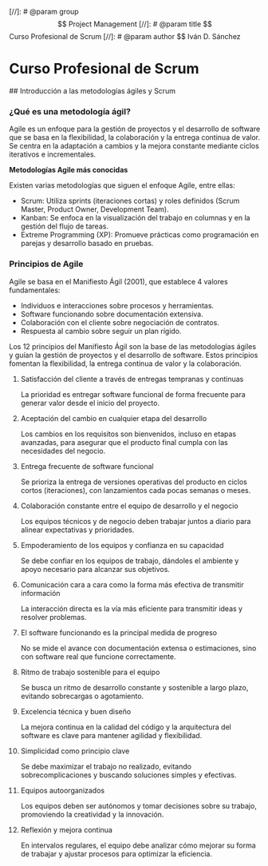 [//]: # @param group $$ Project Management
[//]: # @param title $$ Curso Profesional de Scrum
[//]: # @param author $$ Iván D. Sánchez

# Curso Profesional de Scrum

## Introducción a las metodologías ágiles y Scrum

### ¿Qué es una metodología ágil?

Agile es un enfoque para la gestión de proyectos y el desarrollo de software que se basa en la flexibilidad, la colaboración y la entrega continua de valor. Se centra en la adaptación a cambios y la mejora constante mediante ciclos iterativos e incrementales.

**Metodologías Agile más conocidas**

Existen varias metodologías que siguen el enfoque Agile, entre ellas:

- Scrum: Utiliza sprints (iteraciones cortas) y roles definidos (Scrum Master, Product Owner, Development Team).
- Kanban: Se enfoca en la visualización del trabajo en columnas y en la gestión del flujo de tareas.
- Extreme Programming (XP): Promueve prácticas como programación en parejas y desarrollo basado en pruebas.

### Principios de Agile

Agile se basa en el Manifiesto Ágil (2001), que establece 4 valores fundamentales:

- Individuos e interacciones sobre procesos y herramientas.
- Software funcionando sobre documentación extensiva.
- Colaboración con el cliente sobre negociación de contratos.
- Respuesta al cambio sobre seguir un plan rígido.

Los 12 principios del Manifiesto Ágil son la base de las metodologías ágiles y guían la gestión de proyectos y el desarrollo de software. Estos principios fomentan la flexibilidad, la entrega continua de valor y la colaboración.

1. Satisfacción del cliente a través de entregas tempranas y continuas

   La prioridad es entregar software funcional de forma frecuente para generar valor desde el inicio del proyecto.

2. Aceptación del cambio en cualquier etapa del desarrollo

   Los cambios en los requisitos son bienvenidos, incluso en etapas avanzadas, para asegurar que el producto final cumpla con las necesidades del negocio.

3. Entrega frecuente de software funcional

   Se prioriza la entrega de versiones operativas del producto en ciclos cortos (iteraciones), con lanzamientos cada pocas semanas o meses.

4. Colaboración constante entre el equipo de desarrollo y el negocio

   Los equipos técnicos y de negocio deben trabajar juntos a diario para alinear expectativas y prioridades.

5. Empoderamiento de los equipos y confianza en su capacidad

   Se debe confiar en los equipos de trabajo, dándoles el ambiente y apoyo necesario para alcanzar sus objetivos.

6. Comunicación cara a cara como la forma más efectiva de transmitir información

   La interacción directa es la vía más eficiente para transmitir ideas y resolver problemas.

7. El software funcionando es la principal medida de progreso

   No se mide el avance con documentación extensa o estimaciones, sino con software real que funcione correctamente.

8. Ritmo de trabajo sostenible para el equipo

   Se busca un ritmo de desarrollo constante y sostenible a largo plazo, evitando sobrecargas o agotamiento.

9. Excelencia técnica y buen diseño

   La mejora continua en la calidad del código y la arquitectura del software es clave para mantener agilidad y flexibilidad.

10. Simplicidad como principio clave

    Se debe maximizar el trabajo no realizado, evitando sobrecomplicaciones y buscando soluciones simples y efectivas.

11. Equipos autoorganizados

    Los equipos deben ser autónomos y tomar decisiones sobre su trabajo, promoviendo la creatividad y la innovación.

12. Reflexión y mejora continua

    En intervalos regulares, el equipo debe analizar cómo mejorar su forma de trabajar y ajustar procesos para optimizar la eficiencia.
